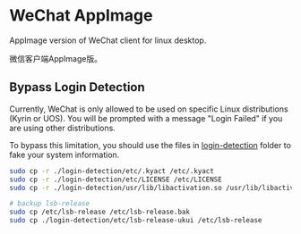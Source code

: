 # WeChat AppImage

AppImage version of WeChat client for linux desktop.

微信客户端AppImage版。

## Bypass Login Detection

Currently, WeChat is only allowed to be used on specific Linux distributions (Kyrin or UOS). You will be prompted with a message "Login Failed" if you are using other distributions.

To bypass this limitation, you should use the files in [login-detection](./login-detection) folder to fake your system information.

```sh
sudo cp -r ./login-detection/etc/.kyact /etc/.kyact
sudo cp -r ./login-detection/etc/LICENSE /etc/LICENSE
sudo cp -r ./login-detection/usr/lib/libactivation.so /usr/lib/libactivation.so

# backup lsb-release
sudo cp /etc/lsb-release /etc/lsb-release.bak
sudo cp ./login-detection/etc/lsb-release-ukui /etc/lsb-release
```
